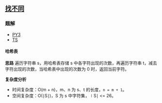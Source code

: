 ## [找不同](https://leetcode-cn.com/problems/find-the-difference/)

### 题解
+ [PY3](../../py3/512/389.py)
+ [TS](../../ts/512/389.ts)
 
#### 哈希表
**思路**
遍历字符串 s，用哈希表存储 s 中各字符出现的次数，再遍历字符串 t，减去字符出现的次数，当哈希表中出现的次数为 0 时，返回当前字符。

**复杂度分析**
+ 时间复杂度：O(m + n)，m、n 为 s、t 的长度，`n = m + 1`。
+ 空间复杂度：O(∣S∣)，S 为 s 中字符集，∣S∣ <= 26。